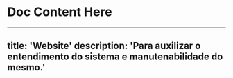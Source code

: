 # Doc Content Here
---
title: 'Website'
description: 'Para auxilizar o entendimento do sistema e manutenabilidade do mesmo.'
---
<!-- Checkout the routes:
[Assets](/assets)
[Components](/Components) -->